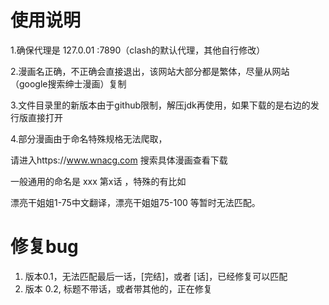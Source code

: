 # 使用说明

 1.确保代理是 127.0.01  :7890（clash的默认代理，其他自行修改）



 2.漫画名正确，不正确会直接退出，该网站大部分都是繁体，尽量从网站（google搜索绅士漫画）复制



 3.文件目录里的新版本由于github限制，解压jdk再使用，如果下载的是右边的发行版直接打开



 4.部分漫画由于命名特殊规格无法爬取，

请进入https://www.wnacg.com  搜索具体漫画查看下载

 一般通用的命名是   xxx 第x话  ，特殊的有比如 

 漂亮干姐姐1-75中文翻译，漂亮干姐姐75-100 等暂时无法匹配。 











# 修复bug

1. 版本0.1，无法匹配最后一话，[完结]，或者 [话]，已经修复可以匹配
2. 版本 0.2,  标题不带话，或者带其他的，正在修复
